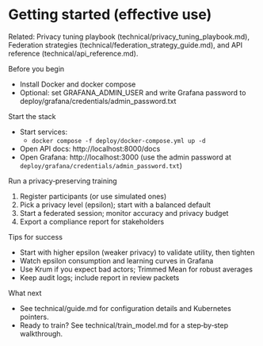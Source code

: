 # Getting started (effective use)

Related: Privacy tuning playbook (technical/privacy_tuning_playbook.md), Federation strategies (technical/federation_strategy_guide.md), and API reference (technical/api_reference.md).

Before you begin
- Install Docker and docker compose
- Optional: set GRAFANA_ADMIN_USER and write Grafana password to deploy/grafana/credentials/admin_password.txt

Start the stack
- Start services:
	- `docker compose -f deploy/docker-compose.yml up -d`
- Open API docs: http://localhost:8000/docs
- Open Grafana: http://localhost:3000 (use the admin password at `deploy/grafana/credentials/admin_password.txt`)

Run a privacy‑preserving training
1) Register participants (or use simulated ones)
2) Pick a privacy level (epsilon); start with a balanced default
3) Start a federated session; monitor accuracy and privacy budget
4) Export a compliance report for stakeholders

Tips for success
- Start with higher epsilon (weaker privacy) to validate utility, then tighten
- Watch epsilon consumption and learning curves in Grafana
- Use Krum if you expect bad actors; Trimmed Mean for robust averages
- Keep audit logs; include report in review packets

What next
- See technical/guide.md for configuration details and Kubernetes pointers.
- Ready to train? See technical/train_model.md for a step‑by‑step walkthrough.
